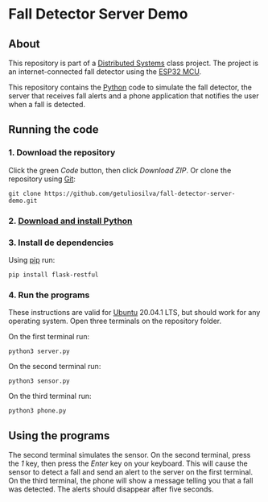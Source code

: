 # Fall Detector Server Demo

## About

This repository is part of a [Distributed Systems](https://www.freecodecamp.org/news/a-thorough-introduction-to-distributed-systems-3b91562c9b3c/) class project. The project is an internet-connected fall detector using the [ESP32 MCU](https://www.espressif.com/en/products/socs/esp32).

This repository contains the [Python](https://www.python.org/) code to simulate the fall detector, the server that receives fall alerts and a phone application that notifies the user when a fall is detected.

## Running the code

### 1. Download the repository

Click the green *Code* button, then click *Download ZIP*. Or clone the repository using [Git](https://git-scm.com/):

`git clone https://github.com/getuliosilva/fall-detector-server-demo.git`

### 2. [Download and install Python](https://wiki.python.org/moin/BeginnersGuide/Download)

### 3. Install de dependencies

Using [pip](https://pip.pypa.io/en/stable/) run:

`pip install flask-restful `

### 4. Run the programs

These instructions are valid for [Ubuntu](https://ubuntu.com/desktop) 20.04.1 LTS, but should work for any operating system.
Open three terminals on the repository folder. 

On the first terminal run:

`python3 server.py`

On the second terminal run:

`python3 sensor.py`

On the third terminal run:

`python3 phone.py`

## Using the programs

The second terminal simulates the sensor. On the second terminal, press the *1* key, then press the *Enter* key on your keyboard. This will cause the sensor to detect a fall and send an alert to the server on the first terminal. On the third terminal, the phone will show a message telling you that a fall was detected. The alerts should disappear after five seconds.
